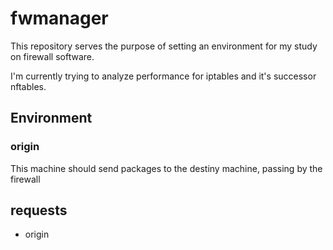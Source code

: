 # fwmanager
This repository serves the purpose of setting an environment for my study on firewall software.

I'm currently trying to analyze performance for iptables and it's successor nftables.

## Environment
### origin
This machine should send packages to the destiny machine, passing by the firewall

## requests

- origin

